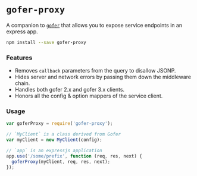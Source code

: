 # `gofer-proxy`

A companion to [`gofer`](https://github.com/groupon/gofer)
that allows you to expose service endpoints in an express app.

```bash
npm install --save gofer-proxy
```

### Features

* Removes `callback` parameters from the query to disallow JSONP.
* Hides server and network errors by passing them down the middleware chain.
* Handles both gofer 2.x and gofer 3.x clients.
* Honors all the config & option mappers of the service client.

### Usage

```js
var goferProxy = require('gofer-proxy');

// `MyClient` is a class derived from Gofer
var myClient = new MyClient(config);

// `app` is an expressjs application
app.use('/some/prefix', function (req, res, next) {
  goferProxy(myClient, req, res, next);
});
```
